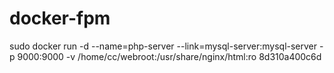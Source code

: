 # docker-fpm
sudo docker run -d --name=php-server --link=mysql-server:mysql-server -p 9000:9000 -v /home/cc/webroot:/usr/share/nginx/html:ro 8d310a400c6d 
